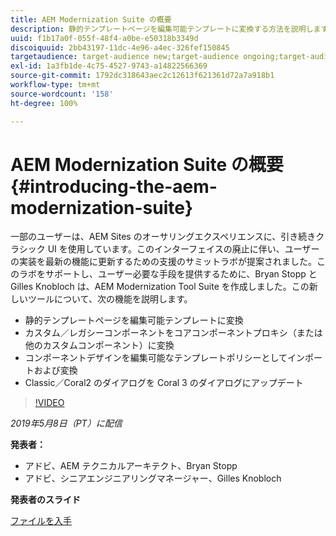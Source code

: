 ```yaml
---
title: AEM Modernization Suite の概要
description: 静的テンプレートページを編集可能テンプレートに変換する方法を説明します。カスタムまたはレガシーのコンポーネントをコアコンポーネントプロキシに変換する方法などを説明します。
uuid: f1b17a0f-055f-48f4-a0be-e50318b3349d
discoiquuid: 2bb43197-11dc-4e96-a4ec-326fef150845
targetaudience: target-audience new;target-audience ongoing;target-audience upgrader
exl-id: 1a3fb1de-4c75-4527-9743-a14822566369
source-git-commit: 1792dc318643aec2c12613f621361d72a7a918b1
workflow-type: tm+mt
source-wordcount: '158'
ht-degree: 100%

---
```


# AEM Modernization Suite の概要{#introducing-the-aem-modernization-suite}

一部のユーザーは、AEM Sites のオーサリングエクスペリエンスに、引き続きクラシック UI を使用しています。このインターフェイスの廃止に伴い、ユーザーの実装を最新の機能に更新するための支援のサミットラボが提案されました。このラボをサポートし、ユーザー必要な手段を提供するために、Bryan Stopp と Gilles Knobloch は、AEM Modernization Tool Suite を作成しました。この新しいツールについて、次の機能を説明します。

* 静的テンプレートページを編集可能テンプレートに変換
* カスタム／レガシーコンポーネントをコアコンポーネントプロキシ（または他のカスタムコンポーネント）に変換
* コンポーネントデザインを編集可能なテンプレートポリシーとしてインポートおよび変換
* Classic／Coral2 のダイアログを Coral 3 のダイアログにアップデート

>[!VIDEO](https://video.tv.adobe.com/v/27322?quality=9)

*2019年5月8日（PT）に配信*

**発表者：**

* アドビ、AEM テクニカルアーキテクト、Bryan Stopp
* アドビ、シニアエンジニアリングマネージャー、Gilles Knobloch

**発表者のスライド**

[ファイルを入手](assets/modernization-toolsaemgems.pdf)

